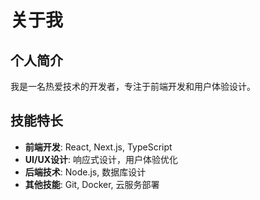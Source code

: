 # 关于我

## 个人简介

我是一名热爱技术的开发者，专注于前端开发和用户体验设计。

## 技能特长

- **前端开发**: React, Next.js, TypeScript
- **UI/UX设计**: 响应式设计，用户体验优化
- **后端技术**: Node.js, 数据库设计
- **其他技能**: Git, Docker, 云服务部署